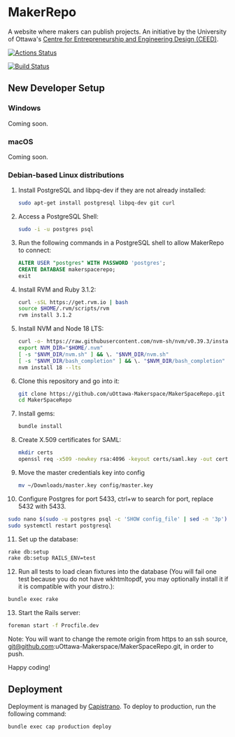 # MakerRepo

A website where makers can publish projects. An initiative by the University of Ottawa's
[Centre for Entrepreneurship and Engineering Design (CEED)](https://engineering.uottawa.ca/CEED).

[![Actions Status](https://github.com/uOttawa-Makerspace/MakerSpaceRepo/workflows/CI/badge.svg)](https://github.com/uOttawa-Makerspace/MakerSpaceRepo/actions)

[![Build Status](https://travis-ci.com/uOttawa-Makerspace/MakerSpaceRepo.svg?branch=master)](https://travis-ci.com/uOttawa-Makerspace/MakerSpaceRepo)

## New Developer Setup

### Windows

Coming soon.

### macOS

Coming soon.

### Debian-based Linux distributions

1. Install PostgreSQL and libpq-dev if they are not already installed:

   ```bash
   sudo apt-get install postgresql libpq-dev git curl
   ```
   
2. Access a PostgreSQL Shell:

   ```bash
   sudo -i -u postgres psql
   ```

3. Run the following commands in a PostgreSQL shell to allow MakerRepo to connect:

   ```SQL
   ALTER USER "postgres" WITH PASSWORD 'postgres';
   CREATE DATABASE makerspacerepo;
   exit
   ```
   
4. Install RVM and Ruby 3.1.2:

   ```bash
   curl -sSL https://get.rvm.io | bash
   source $HOME/.rvm/scripts/rvm
   rvm install 3.1.2
   ```
   
5. Install NVM and Node 18 LTS:
   
   ```bash
   curl -o- https://raw.githubusercontent.com/nvm-sh/nvm/v0.39.3/install.sh | bash
   export NVM_DIR="$HOME/.nvm"
   [ -s "$NVM_DIR/nvm.sh" ] && \. "$NVM_DIR/nvm.sh"
   [ -s "$NVM_DIR/bash_completion" ] && \. "$NVM_DIR/bash_completion"
   nvm install 18 --lts
   ```
   
6. Clone this repository and go into it:

   ```bash
   git clone https://github.com/uOttawa-Makerspace/MakerSpaceRepo.git
   cd MakerSpaceRepo
   ```

7. Install gems:

   ```bash
   bundle install
   ```
   
8. Create X.509 certificates for SAML:

   ```bash
   mkdir certs
   openssl req -x509 -newkey rsa:4096 -keyout certs/saml.key -out certs/saml.crt -days 365 -nodes
   ```
 
9. Move the master credentials key into config
   
   ```bash
   mv ~/Downloads/master.key config/master.key
   ```
   
10. Configure Postgres for port 5433, ctrl+w to search for port, replace 5432 with 5433. 
   ```bash
   sudo nano $(sudo -u postgres psql -c 'SHOW config_file' | sed -n '3p')
   sudo systemctl restart postgresql
   ```
11. Set up the database:

   ```bash
   rake db:setup
   rake db:setup RAILS_ENV=test
   ```
12. Run all tests to load clean fixtures into the database (You will fail one test because you do not have wkhtmltopdf, you may optionally install it if it is compatible with your distro.):

   ```bash
   bundle exec rake
   ```

13. Start the Rails server:

   ```bash
   foreman start -f Procfile.dev
   ```
   
Note: You will want to change the remote origin from https to an ssh source, git@github.com:uOttawa-Makerspace/MakerSpaceRepo.git, in order to push.

Happy coding!

## Deployment

Deployment is managed by [Capistrano](https://github.com/capistrano/capistrano). To deploy to production, run the following command:

```bash
bundle exec cap production deploy
```
